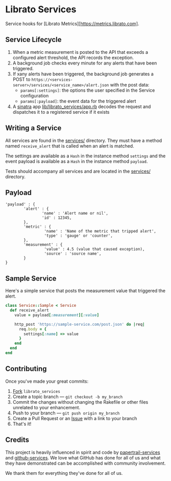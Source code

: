 Librato Services
================

Service hooks for [Librato Metrics][https://metrics.librato.com].

Service Lifecycle
-----------------

1. When a metric measurement is posted to the API that exceeds a
   configured alert threshold, the API records the exception.
1. A background job checks every minute for any alerts that have been
   triggered.
2. If xany alerts have been triggered, the background job generates a
   POST to
   `https://<services-server>/services/<service_name>/alert.json` with
   the post data:
   - `params[:settings]`: the options the user specified in the Service configuration
   - `params[:payload]`: the event data for the triggered alert
3. A [sinatra][] app [lib/librato_services/app.rb][] decodes the request
   and dispatches it to a registered service if it exists


Writing a Service
-----------------

All services are found in the [services/][] directory. They must have a method
named `receive_alert` that is called when an alert is matched.

The settings are available as a `Hash` in the instance method `settings` and
the event payload is available as a `Hash` in the instance method `payload`.

Tests should accompany all services and are located in the [services/][]
directory.

Payload
-------

```
'payload' : {
        'alert' : {
                'name' : 'Alert name or nil',
                'id' : 12345,
        },
        'metric' : {
                 'name' : 'Name of the metric that tripped alert',
                 'type' : 'gauge' or 'counter',
        },
        'measurement' : {
                 'value' : 4.5 (value that caused exception),
                 'source' : 'source name',
        }
}
```


Sample Service
--------------

Here's a simple service that posts the measurement value that
triggered the alert.

```ruby
class Service::Sample < Service
  def receive_alert
    value = payload[:measurement][:value]

    http_post 'https://sample-service.com/post.json' do |req|
      req.body = {
        settings[:name] => value
      }
    end
  end
end
```

Contributing
------------

Once you've made your great commits:

1. [Fork][fk] `librato_services`
2. Create a topic branch — `git checkout -b my_branch`
3. Commit the changes without changing the Rakefile or other files unrelated to your enhancement.
4. Push to your branch — `git push origin my_branch`
5. Create a Pull Request or an [Issue][is] with a link to your branch
6. That's it!


Credits
-------

This project is heavily influenced in spirit and code by
[papertrail-services][] and [github-services][].
We love what GitHub has done for all of us and what they have demonstrated
can be accomplished with community involvement.

We thank them for everything they've done for all of us.

[lib/librato_services/app.rb]: https://github.com/librato/librato-services/blob/master/lib/librato_services/app.rb
[services/]: https://github.com/librato/librato-services/tree/master/services
[test/]: https://github.com/librato/librato-services/tree/master/test
[github-services]: https://github.com/github/github-services/
[papertrail-services]: https://github.com/papertrail/papertrail-services/
[sinatra]: http://www.sinatrarb.com/
[fk]: http://help.github.com/forking/
[is]: https://github.com/librato/librato_services/issues/
[Librato]: http://librato.com/
